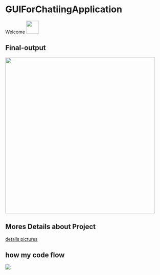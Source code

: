 # GUIForChatiingApplication
Welcome <img src="https://media.giphy.com/media/vFKqnCdLPNOKc/giphy.gif" width="40" height="40" /> <br>
## Final-output 
<img src="https://github.com/DieAgain/GUIForChatiingApplication/blob/master/outputresult/gif/demoOfTextPaneAutoReplaceWork.gif" width="468" height="489" />

## Mores Details about Project
[details pictures](https://github.com/DieAgain/GUIForChatiingApplication/wiki/Detailing-Pictures) 

## how my code flow
[![](https://mermaid.ink/img/eyJjb2RlIjoic3RhdGVEaWFncmFtLXYyXG4gICAgWypdIC0tPiBlYXRcbiAgICBlYXQgLS0-IGNvZGVcbiAgICBjb2RlIC0tPiBzbGVlcCBcbiAgICBzbGVlcCAtLT4gZWF0XG4gICAgICAgICAgICAiLCJtZXJtYWlkIjp7InRoZW1lIjoiZGVmYXVsdCJ9LCJ1cGRhdGVFZGl0b3IiOmZhbHNlfQ)](https://mermaid-js.github.io/mermaid-live-editor/#/edit/eyJjb2RlIjoic3RhdGVEaWFncmFtLXYyXG4gICAgWypdIC0tPiBlYXRcbiAgICBlYXQgLS0-IGNvZGVcbiAgICBjb2RlIC0tPiBzbGVlcCBcbiAgICBzbGVlcCAtLT4gZWF0XG4gICAgICAgICAgICAiLCJtZXJtYWlkIjp7InRoZW1lIjoiZGVmYXVsdCJ9LCJ1cGRhdGVFZGl0b3IiOmZhbHNlfQ)

